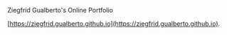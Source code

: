 Ziegfrid Gualberto's Online Portfolio

[https://ziegfrid.gualberto.github.io](https://ziegfrid.gualberto.github.io).
